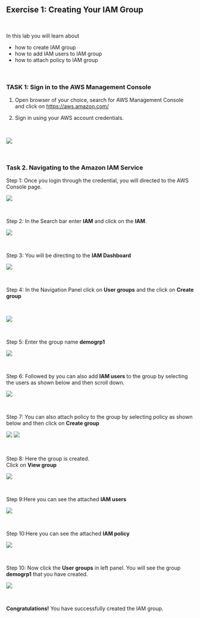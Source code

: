 ## Exercise 1: Creating Your IAM Group

<br>

In this lab you will learn about 
- how to create IAM group
- how to add IAM users to IAM group
- how to attach policy to IAM group

<br>

### TASK 1: Sign in to the AWS Management Console

1. Open browser of your choice, search for AWS Management Console and click on https://aws.amazon.com/

2. Sign in using your AWS account credentials.

<br>

![](./IAMImages/Screenshot_1.png)

<br>

### Task 2. Navigating to the Amazon IAM Service

Step 1: Once you login through the credential, you will directed to the AWS Console page.


![](./IAMImages/Screenshot_2.png)

<br>

Step 2: In the Search bar enter **IAM** and click on the **IAM**.
<br>

![](./IAMImages/Screenshot_3.png)

<br>

Step 3: You will be directing to the **IAM Dashboard**
<br>

![](./IAMImages/Screenshot_4.png)

<br>

Step 4: In the Navigation Panel click on **User groups** and the click on **Create group**

<br>

![](./IAMImages/Screenshot_5.png)

<br>

Step 5: Enter the group name **demogrp1**
<br>

![](./IAMImages/Screenshot_6.png)

<br>

Step 6: Followed by you can also add **IAM users** to the group by selecting the users as shown below and then scroll down.
<br>

![](./IAMImages/Screenshot_7.png)

<br>

Step 7: You can also attach policy to the group by selecting policy as shown below and then click on **Create group**
<br>

![](./IAMImages/Screenshot_8.png)
![](./IAMImages/Screenshot_9.png)

<br>

Step 8: Here the group is created.
<br>
 Click on **View group**
 <br>

![](./IAMImages/Screenshot_10.png)

<br>

Step 9:Here you can see the attached **IAM users**
<br>

![](./IAMImages/Screenshot_11.png)

<br>

Step 10:Here you can see the attached **IAM policy**
<br>

![](./IAMImages/Screenshot_12.png)

<br>

Step 10: Now click the **User groups** in left panel. You will see the group **demogrp1** that you have created.
<br>

![](./IAMImages/Screenshot_13.png)

<br>

**Congratulations!** You have successfully created the IAM group.
